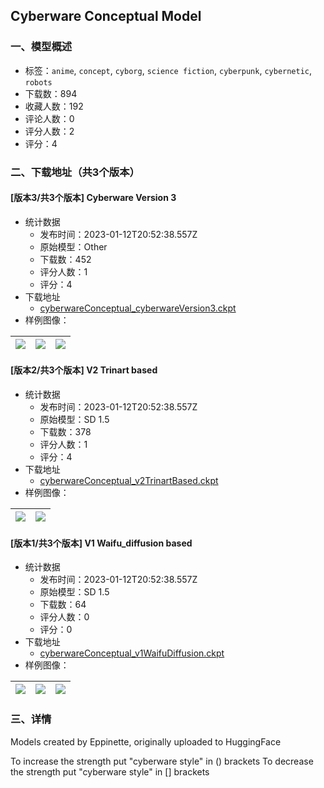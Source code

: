 ## Cyberware Conceptual Model 
### 一、模型概述

- 标签：`anime`, `concept`, `cyborg`, `science fiction`, `cyberpunk`, `cybernetic`, `robots`
- 下载数：894
- 收藏人数：192
- 评论人数：0
- 评分人数：2
- 评分：4

### 二、下载地址（共3个版本）

#### [版本3/共3个版本] Cyberware Version 3

- 统计数据
  - 发布时间：2023-01-12T20:52:38.557Z
  - 原始模型：Other
  - 下载数：452
  - 评分人数：1
  - 评分：4
- 下载地址
  - [cyberwareConceptual_cyberwareVersion3.ckpt](https://civitai.com/api/download/models/4841)
- 样例图像：

| <img src="https://image.civitai.com/xG1nkqKTMzGDvpLrqFT7WA/d7ed5bec-47f6-47e0-bf72-d276c36dba00/width=450/34738.jpeg" /> | <img src="https://image.civitai.com/xG1nkqKTMzGDvpLrqFT7WA/8e29dab2-2b4c-42b6-10f1-94260cc7a000/width=450/34737.jpeg" /> | <img src="https://image.civitai.com/xG1nkqKTMzGDvpLrqFT7WA/ba7489be-a147-4377-e275-37f0e2f74700/width=450/34736.jpeg" /> |
| ---- | ---- | ---- |

#### [版本2/共3个版本] V2 Trinart based

- 统计数据
  - 发布时间：2023-01-12T20:52:38.557Z
  - 原始模型：SD 1.5
  - 下载数：378
  - 评分人数：1
  - 评分：4
- 下载地址
  - [cyberwareConceptual_v2TrinartBased.ckpt](https://civitai.com/api/download/models/34)
- 样例图像：

| <img src="https://image.civitai.com/xG1nkqKTMzGDvpLrqFT7WA/f807b478-27e0-4ab6-f83f-5930b3ae9400/width=450/145.jpeg" /> | <img src="https://image.civitai.com/xG1nkqKTMzGDvpLrqFT7WA/c10e247d-8068-4dd3-466b-04bbd7b4b600/width=450/144.jpeg" /> |
| ---- | ---- |

#### [版本1/共3个版本] V1 Waifu_diffusion based

- 统计数据
  - 发布时间：2023-01-12T20:52:38.557Z
  - 原始模型：SD 1.5
  - 下载数：64
  - 评分人数：0
  - 评分：0
- 下载地址
  - [cyberwareConceptual_v1WaifuDiffusion.ckpt](https://civitai.com/api/download/models/33)
- 样例图像：

| <img src="https://image.civitai.com/xG1nkqKTMzGDvpLrqFT7WA/0cf493bb-5269-477a-a918-ba07c0650300/width=450/148.jpeg" /> | <img src="https://image.civitai.com/xG1nkqKTMzGDvpLrqFT7WA/2de00114-8dfa-4100-7ece-11b6b33ed200/width=450/147.jpeg" /> | <img src="https://image.civitai.com/xG1nkqKTMzGDvpLrqFT7WA/f9c07889-c630-43cb-3c8f-9a0475c00200/width=450/146.jpeg" /> |
| ---- | ---- | ---- |


### 三、详情
<p>Models created by Eppinette, originally uploaded to HuggingFace</p><p>To increase the strength put "cyberware style" in () brackets To decrease the strength put "cyberware style" in [] brackets<br /><br /></p>
